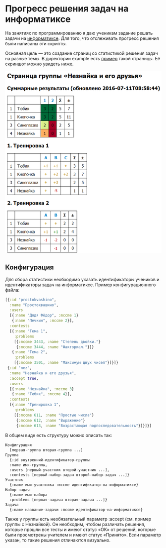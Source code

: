 # Прогресс решения задач на информатиксе

На занятиях по программированию я даю ученикам задание решать
задачи на [информатиксе](http://informatics.mccme.ru).
Для того, что отслеживать прогресс решения были написаны эти скрипты.

Основная цель — это создание страниц со статистикой решения задач на разные
темы. В директории example есть [пример](example/progress.html) такой страницы.
Её скриншот можно увидеть ниже.

![Скриншот страницы со статистикой](progress.png)

## Конфигурация

Для сбора статистики необходимо указать идентификаторы учеников и идентификаторы
задач на информатиксе. Пример конфигурационного файла:

```clojure
[{:id "prostokvashino",
  :name "Простоквашино",
  :users
  [{:name "Дядя Фёдор", :mccme 1}
   {:name "Печкин", :mccme 2}],
  :contests
  [{:name "Тема 1",
    :problems
    [{:mccme 3443, :name "Степень двойки."}
     {:mccme 3444, :name "Факториал."}]}
   {:name "Тема 2",
    :problems
    [{:mccme 3501, :name "Максимум двух чисел"}]}]}
 {:id "nez",
  :name "Незнайка и его друзья",
  :accept true,
  :users
  [{:name "Незнайка", :mccme 3}
   {:name "Тюбик", :mccme 4}],
  :contests
  [{:name "Тренировка 1",
    :problems
    [{:mccme 611, :name "Простые числа"}
     {:mccme 612, :name "Выражение"}
     {:mccme 613, :name "Возрастающая подпоследовательность"}]}]}]
```

В общем виде есть структуру можно описать так:

```
Конфигурация
  [первая-группа вторая-группа ...]
Группа
  {:id внутренний-идентификатор-группы
  :name имя-группы,
  :users [первый-участник второй-участник ...],
  :contests [первый-набор-задач второй-набор-задач ...]}
Участник
  {:name имя-участника :mccme идентификатор-на-информатиксе}
Набор задач
  {:name имя-набора
  :problems [первая-задача вторая-задача ...]}
Задача
  {:name название-задачи :mccme идентификатор-на-информатиксе}
```

Также у группы есть необязательный параметр :accept (см. пример группы
с Незнайкой). Он необходим, чтобоы различать решения, которые прошли
все тесты и имеют статус «OK» от решений, которые были просмотрены
учителем и имеют статус «Принято». Если параметр указан, то такие решения
отличаются визуально.


